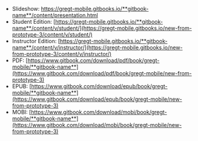 * Slideshow: <a href='presentation.html'>https://gregt-mobile.gitbooks.io/**gitbook-name**/content/presentation.html</a>
* Student Edition: [https://gregt-mobile.gitbooks.io/**gitbook-name**/content/v/student/](https://gregt-mobile.gitbooks.io/new-from-prototype-3/content/v/student/)
* Instructor Edition: [https://gregt-mobile.gitbooks.io/**gitbook-name**/content/v/instructor/](https://gregt-mobile.gitbooks.io/new-from-prototype-3/content/v/instructor/)
* PDF: [https://www.gitbook.com/download/pdf/book/gregt-mobile/**gitbook-name**](https://www.gitbook.com/download/pdf/book/gregt-mobile/new-from-prototype-3)
* EPUB: [https://www.gitbook.com/download/epub/book/gregt-mobile/**gitbook-name**](https://www.gitbook.com/download/epub/book/gregt-mobile/new-from-prototype-3)
* MOBI:
[https://www.gitbook.com/download/mobi/book/gregt-mobile/**gitbook-name**](https://www.gitbook.com/download/mobi/book/gregt-mobile/new-from-prototype-3)


